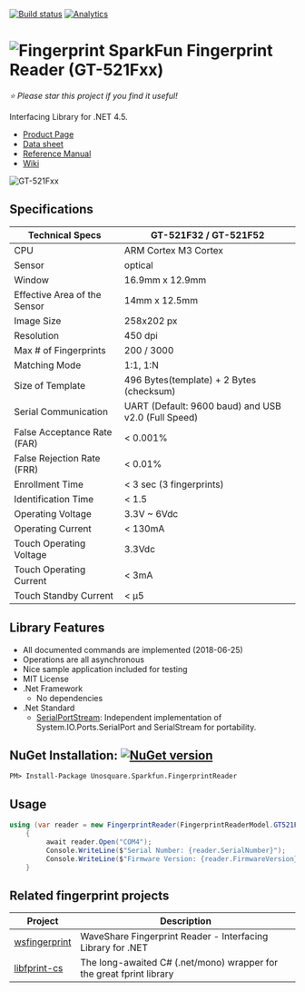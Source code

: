 ﻿[![Build status](https://ci.appveyor.com/api/projects/status/61tiduyk2eo8g7r9/branch/master?svg=true)](https://ci.appveyor.com/project/geoperez/sparkfunfingerprint/branch/master)
[![Analytics](https://ga-beacon.appspot.com/UA-8535255-2/unosquare/wsfingerprint/)](https://github.com/igrigorik/ga-beacon)

# ![Fingerprint](https://github.com/unosquare/sparkfunfingerprint/raw/master/logos/sffp-logo-32.png "Unosquare fingerprint") SparkFun Fingerprint Reader (GT-521Fxx)

*:star: Please star this project if you find it useful!*

Interfacing Library for .NET 4.5.

* [Product Page](https://www.sparkfun.com/products/14585)
* [Data sheet](https://cdn.sparkfun.com/assets/learn_tutorials/7/2/3/GT-521FX2_datasheet_V1.1__003_.pdf)
* [Reference Manual](https://cdn.sparkfun.com/assets/learn_tutorials/7/2/3/GT-521F52_Programming_guide_V10_20161001.pdf)
* [Wiki](https://learn.sparkfun.com/tutorials/fingerprint-scanner-gt-521fxx-hookup-guide)

![GT-521Fxx](https://github.com/unosquare/sparkfunfingerprint/raw/master/logos/sffp-image.jpg "GT-521Fxx")

## Specifications

| Technical Specs              | GT-521F32 / GT-521F52                               |
| ---------------------------- | --------------------------------------------------- |
| CPU                          | ARM Cortex M3 Cortex                                |
| Sensor                       | optical                                             |
| Window                       | 16.9mm x 12.9mm                                     |
| Effective Area of the Sensor | 14mm x 12.5mm                                       | 
| Image Size                   | 258x202 px                                          |
| Resolution                   | 450 dpi                                             |
| Max # of Fingerprints        | 200 / 3000				                             |
| Matching Mode                | 1:1, 1:N                                            |
| Size of Template             | 496 Bytes(template) + 2 Bytes (checksum)            |
| Serial Communication         | UART (Default: 9600 baud) and USB v2.0 (Full Speed) |
| False Acceptance Rate (FAR)  | < 0.001%                                            |
| False Rejection Rate (FRR)   | < 0.01%                                             |
| Enrollment Time              | < 3 sec (3 fingerprints)                            |
| Identification Time          | < 1.5                                               |
| Operating Voltage            | 3.3V ~ 6Vdc                                         |
| Operating Current            | < 130mA                                             |
| Touch Operating Voltage      | 3.3Vdc                                              |
| Touch Operating Current      | < 3mA                                               |
| Touch Standby Current        | < μ5                                                |

## Library Features
* All documented commands are implemented (2018-06-25)
* Operations are all asynchronous
* Nice sample application included for testing
* MIT License
* .Net Framework
  * No dependencies
* .Net Standard
  * [SerialPortStream](https://github.com/jcurl/serialportstream): Independent implementation of System.IO.Ports.SerialPort and SerialStream for portability.

## NuGet Installation: [![NuGet version](https://badge.fury.io/nu/Unosquare.Sparkfun.FingerprintReader.svg)](https://badge.fury.io/nu/Unosquare.Sparkfun.FingerprintReader)

```
PM> Install-Package Unosquare.Sparkfun.FingerprintReader
```

## Usage

```csharp
using (var reader = new FingerprintReader(FingerprintReaderModel.GT521F52))
    {
         await reader.Open("COM4");
         Console.WriteLine($"Serial Number: {reader.SerialNumber}");
         Console.WriteLine($"Firmware Version: {reader.FirmwareVersion}");
    }
```

## Related fingerprint projects

| Project | Description |
|--------| ---|
|[wsfingerprint](https://github.com/unosquare/wsfingerprint)|WaveShare Fingerprint Reader - Interfacing Library for .NET |
|[libfprint-cs](https://github.com/unosquare/libfprint-cs)|The long-awaited C# (.net/mono) wrapper for the great fprint library|
